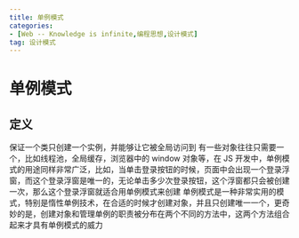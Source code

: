 ```yaml
---
title: 单例模式
categories: 
- [Web -- Knowledge is infinite,编程思想,设计模式]
tag: 设计模式
---
```

# 单例模式
## 定义
保证一个类只创建一个实例，并能够让它被全局访问到
有一些对象往往只需要一个，比如线程池，全局缓存，浏览器中的 window 对象等，在 JS 开发中，单例模式的用途同样非常广泛，比如，当单击登录按钮的时候，页面中会出现一个登录浮窗，而这个登录浮窗是唯一的，无论单击多少次登录按钮，这个浮窗都只会被创建一次，那么这个登录浮窗就适合用单例模式来创建
单例模式是一种非常实用的模式，特别是惰性单例技术，在合适的时候才创建对象，并且只创建唯一一个，更奇妙的是，创建对象和管理单例的职责被分布在两个不同的方法中，这两个方法组合起来才具有单例模式的威力

